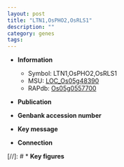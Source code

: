 ```yaml
---
layout: post
title: "LTN1,OsPHO2,OsRLS1"
description: ""
category: genes
tags: 
---
```


* **Information**  
    + Symbol: LTN1,OsPHO2,OsRLS1  
    + MSU: [LOC_Os05g48390](http://rice.uga.edu/cgi-bin/ORF_infopage.cgi?orf=LOC_Os05g48390)  
    + RAPdb: [Os05g0557700](http://rapdb.dna.affrc.go.jp/viewer/gbrowse_details/irgsp1?name=Os05g0557700)  

* **Publication**  

* **Genbank accession number**  

* **Key message**  

* **Connection**  

[//]: # * **Key figures**  


